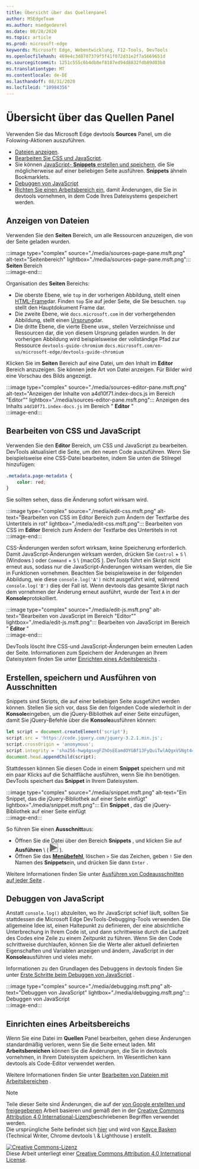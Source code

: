 ```yaml
---
title: Übersicht über das Quellenpanel
author: MSEdgeTeam
ms.author: msedgedevrel
ms.date: 08/28/2020
ms.topic: article
ms.prod: microsoft-edge
keywords: Microsoft Edge, Webentwicklung, F12-Tools, DevTools
ms.openlocfilehash: 469e4c3d8707379f5f41f072d31e2f7a5669651d
ms.sourcegitcommit: 1251c555c6b4db8ef8187ed94d8832fdb89d03b8
ms.translationtype: MT
ms.contentlocale: de-DE
ms.lasthandoff: 08/31/2020
ms.locfileid: "10984356"
---
```

<!-- Copyright Kayce Basques 

   Licensed under the Apache License, Version 2.0 (the "License");
   you may not use this file except in compliance with the License.
   You may obtain a copy of the License at

       https://www.apache.org/licenses/LICENSE-2.0

   Unless required by applicable law or agreed to in writing, software
   distributed under the License is distributed on an "AS IS" BASIS,
   WITHOUT WARRANTIES OR CONDITIONS OF ANY KIND, either express or implied.
   See the License for the specific language governing permissions and
   limitations under the License.  -->







# Übersicht über das Quellen Panel 



Verwenden Sie das Microsoft Edge devtools **Sources** Panel, um die Folowing-Aktionen auszuführen.  

*   [Dateien anzeigen](#view-files).  
*   [Bearbeiten Sie CSS und JavaScript](#edit-css-and-javascript).  
*   Sie können [JavaScript- **Snippets** erstellen und speichern](#create-save-and-run-snippets), die Sie möglicherweise auf einer beliebigen Seite ausführen.  **Snippets** ähneln Bookmarklets.  
*   [Debuggen von JavaScript](#debug-javascript)  
*   [Richten Sie einen Arbeitsbereich ein](#set-up-a-workspace), damit Änderungen, die Sie in devtools vornehmen, in dem Code Ihres Dateisystems gespeichert werden.  
    
## Anzeigen von Dateien 

Verwenden Sie den **Seiten** Bereich, um alle Ressourcen anzuzeigen, die von der Seite geladen wurden.

:::image type="complex" source="./media/sources-page-pane.msft.png" alt-text="Seitenbereich" lightbox="./media/sources-page-pane.msft.png":::
   **Seiten** Bereich  
:::image-end:::  

Organisation des **Seiten** Bereichs:  
*   Die oberste Ebene, wie `top` in der vorherigen Abbildung, stellt einen [HTML-Frame][W3CHtml4Frames]dar.  Finden `top` Sie auf jeder Seite, die Sie besuchen.  `top` stellt den Hauptdokument Frame dar.  
*   Die zweite Ebene, wie `docs.microsoft.com` in der vorhergehenden Abbildung, stellt einen [Ursprung][HtmlstandardOrigin]dar.  
*   Die dritte Ebene, die vierte Ebene usw., stellen Verzeichnisse und Ressourcen dar, die von diesem Ursprung geladen wurden.  In der vorherigen Abbildung wird beispielsweise der vollständige Pfad zur Ressource `devtools-guide-chromium` `docs.microsoft.com/en-us/microsoft-edge/devtools-guide-chromium`  
    
Klicken Sie im **Seiten** Bereich auf eine Datei, um den Inhalt im **Editor** Bereich anzuzeigen.  Sie können jede Art von Datei anzeigen.  Für Bilder wird eine Vorschau des Bilds angezeigt.  

:::image type="complex" source="./media/sources-editor-pane.msft.png" alt-text="Anzeigen der Inhalte von a4d10f71.index-docs.js im Bereich "Editor"" lightbox="./media/sources-editor-pane.msft.png":::
   Anzeigen des Inhalts `a4d10f71.index-docs.js` im Bereich " **Editor** "  
:::image-end:::  

## Bearbeiten von CSS und JavaScript 

Verwenden Sie den **Editor** Bereich, um CSS und JavaScript zu bearbeiten.  DevTools aktualisiert die Seite, um den neuen Code auszuführen.  Wenn Sie beispielsweise eine CSS-Datei bearbeiten, indem Sie unten die Stilregel hinzufügen:

```css
.metadata.page-metadata {
    color: red;
}
```

Sie sollten sehen, dass die Änderung sofort wirksam wird.

:::image type="complex" source="./media/edit-css.msft.png" alt-text="Bearbeiten von CSS im Editor Bereich zum Ändern der Textfarbe des Untertitels in rot" lightbox="./media/edit-css.msft.png":::
   Bearbeiten von CSS im **Editor** Bereich zum Ändern der Textfarbe des Untertitels in rot  
:::image-end:::  

CSS-Änderungen werden sofort wirksam, keine Speicherung erforderlich.  Damit JavaScript-Änderungen wirksam werden, drücken Sie `Control` + `S` \ (Windows \) oder `Command` + `S` \ (macOS \).  DevTools führt ein Skript nicht erneut aus, sodass nur die JavaScript-Änderungen wirksam werden, die Sie in Funktionen vornehmen.  Beachten Sie beispielsweise in der folgenden Abbildung, wie diese `console.log('A')` nicht ausgeführt wird, während `console.log('B')` dies der Fall ist.  Wenn devtools das gesamte Skript nach dem vornehmen der Änderung erneut ausführt, wurde der Text `A` in der **Konsole**protokolliert.  

:::image type="complex" source="./media/edit-js.msft.png" alt-text="Bearbeiten von JavaScript im Bereich "Editor"" lightbox="./media/edit-js.msft.png":::
   Bearbeiten von JavaScript im Bereich " **Editor** "  
:::image-end:::  

DevTools löscht Ihre CSS-und JavaScript-Änderungen beim erneuten Laden der Seite.  Informationen zum Speichern der Änderungen an Ihrem Dateisystem finden Sie unter [Einrichten eines Arbeitsbereichs](#set-up-a-workspace) .  

## Erstellen, speichern und Ausführen von Ausschnitten 

Snippets sind Skripts, die auf einer beliebigen Seite ausgeführt werden können.  Stellen Sie sich vor, dass Sie den folgenden Code wiederholt in der **Konsole**eingeben, um die jQuery-Bibliothek auf einer Seite einzufügen, damit Sie jQuery-Befehle über die **Konsole**ausführen können:  

```javascript
let script = document.createElement('script');
script.src = 'https://code.jquery.com/jquery-3.2.1.min.js';
script.crossOrigin = 'anonymous';
script.integrity = 'sha256-hwg4gsxgFZhOsEEamdOYGBf13FyQuiTwlAQgxVSNgt4=';
document.head.appendChild(script);
```  

Stattdessen können Sie diesen Code in einem **Snippet** speichern und mit ein paar Klicks auf die Schaltfläche ausführen, wenn Sie ihn benötigen.  DevTools speichert das **Snippet** in Ihrem Dateisystem.  

:::image type="complex" source="./media/snippet.msft.png" alt-text="Ein Snippet, das die jQuery-Bibliothek auf einer Seite einfügt" lightbox="./media/snippet.msft.png":::
   Ein **Snippet** , das die jQuery-Bibliothek auf einer Seite einfügt  
:::image-end:::  

So führen Sie einen **Ausschnitt**aus:

*   Öffnen Sie die Datei über den Bereich **Snippets** , und klicken Sie auf **Ausführen** \ ( ![ die Schaltfläche Ausführen ][ImageRunIcon] \).  
*   Öffnen Sie das **[Menübefehl][DevtoolsGuideChromiumCommandMenuIndex]**, löschen `>` Sie das Zeichen, geben `!` Sie den Namen des **Snippets**ein, und drücken Sie dann `Enter` .  
    
Weitere Informationen finden Sie unter [Ausführen von Codeausschnitten auf jeder Seite][DevtoolsGuideChromiumJavascriptSnippets] .

## Debuggen von JavaScript 

Anstatt `console.log()` abzuleiten, wo Ihr JavaScript schief läuft, sollten Sie stattdessen die Microsoft Edge DevTools-Debugging-Tools verwenden.  Die allgemeine Idee ist, einen Haltepunkt zu definieren, der eine absichtliche Unterbrechung in Ihrem Code ist, und dann schrittweise durch die Laufzeit des Codes eine Zeile zu einem Zeitpunkt zu führen.  Wenn Sie den Code schrittweise durchlaufen, können Sie die Werte aller aktuell definierten Eigenschaften und Variablen anzeigen und ändern, JavaScript in der **Konsole**ausführen und vieles mehr.

Informationen zu den Grundlagen des Debuggens in devtools finden Sie unter [Erste Schritte beim Debuggen von JavaScript][DevtoolsGuideChromiumJavascriptIndex] .

:::image type="complex" source="./media/debugging.msft.png" alt-text="Debuggen von JavaScript" lightbox="./media/debugging.msft.png":::
   Debuggen von JavaScript  
:::image-end:::  

## Einrichten eines Arbeitsbereichs 

Wenn Sie eine Datei im **Quellen** Panel bearbeiten, gehen diese Änderungen standardmäßig verloren, wenn Sie die Seite erneut laden.  Mit **Arbeitsbereichen** können Sie die Änderungen, die Sie in devtools vornehmen, in Ihrem Dateisystem speichern.  Im Wesentlichen kann devtools als Code-Editor verwendet werden.

Weitere Informationen finden Sie unter [Bearbeiten von Dateien mit Arbeitsbereichen][DevtoolsGuideChromiumWorkspacesIndex] .

<!--  
 


-->  

<!-- image links -->  

[ImageRunIcon]: ./media/run-snippet-icon.msft.png  

<!-- links -->  

[DevtoolsGuideChromiumCommandMenuIndex]: ./command-menu/index.md "Ausführen von Befehlen mit dem Befehlsmenü von Microsoft Edge devtools"  
[DevtoolsGuideChromiumJavascriptIndex]: ./javascript/index.md "Erste Schritte mit dem Debuggen von JavaScript in Microsoft Edge devtools"  
[DevtoolsGuideChromiumJavascriptSnippets]: ./javascript/snippets.md "Ausführen von JavaScript-Codeausschnitten auf einer beliebigen Seite mit Microsoft Edge devtools"  
[DevtoolsGuideChromiumWorkspacesIndex]: ./workspaces/index.md "Bearbeiten von Dateien mit Arbeitsbereichen"  

[HtmlstandardOrigin]: https://html.spec.whatwg.org/multipage/origin.html#origin "Origin-HTML-Standard"  

[W3CHtml4Frames]: https://w3.org/TR/html401/present/frames.html "Frames | W3C"  

> [!NOTE]
> Teile dieser Seite sind Änderungen, die auf der [von Google erstellten und freigegebenen][GoogleSitePolicies] Arbeit basieren und gemäß den in der [Creative Commons Attribution 4,0 International-Lizenz][CCA4IL]beschriebenen Begriffen verwendet werden.  
> Die ursprüngliche Seite befindet sich [hier](https://developers.google.com/web/tools/chrome-devtools/sources) und wird von [Kayce Basken][KayceBasques] (Technical Writer, Chrome devtools \ & Lighthouse \) erstellt.  

[![Creative Commons-Lizenz][CCby4Image]][CCA4IL]  
Diese Arbeit unterliegt einer [Creative Commons Attribution 4.0 International License][CCA4IL].  

[CCA4IL]: https://creativecommons.org/licenses/by/4.0  
[CCby4Image]: https://i.creativecommons.org/l/by/4.0/88x31.png  
[GoogleSitePolicies]: https://developers.google.com/terms/site-policies  
[KayceBasques]: https://developers.google.com/web/resources/contributors/kaycebasques  

